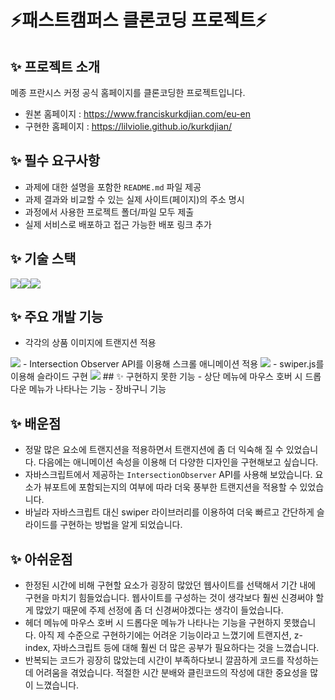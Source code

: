 # ⚡️패스트캠퍼스 클론코딩 프로젝트⚡️

## ✨ 프로젝트 소개
메종 프란시스 커정 공식 홈페이지를 클론코딩한 프로젝트입니다.
- 원본 홈페이지 : https://www.franciskurkdjian.com/eu-en
- 구현한 홈페이지 : https://lilviolie.github.io/kurkdjian/

## ✨ 필수 요구사항
- 과제에 대한 설명을 포함한 `README.md` 파일 제공
- 과제 결과와 비교할 수 있는 실제 사이트(페이지)의 주소 명시
- 과정에서 사용한 프로젝트 폴더/파일 모두 제출
- 실제 서비스로 배포하고 접근 가능한 배포 링크 추가

## ✨ 기술 스택
<div style="display:flex;">
  <img src="https://img.shields.io/badge/html5-E34F26?style=for-the-badge&logo=html5&logoColor=white"> 
  <img src="https://img.shields.io/badge/css-1572B6?style=for-the-badge&logo=css3&logoColor=white"> 
  <img src="https://img.shields.io/badge/javascript-F7DF1E?style=for-the-badge&logo=javascript&logoColor=black">
</div>

## ✨ 주요 개발 기능
- 각각의 상품 이미지에 트랜지션 적용
<img width="{100%}" src="{https://github.com/lilviolie/git-practice/assets/95364951/8c4f5edc-92cb-47b0-b493-7970397eff5c}"/>
- Intersection Observer API를 이용해 스크롤 애니메이션 적용
<img width="{100%}" src="{https://github.com/lilviolie/git-practice/assets/95364951/47dd2311-0e72-40a6-8c68-e8a14e6e7aa8}"/>
- swiper.js를 이용해 슬라이드 구현
<img width="{100%}" src="{https://github.com/lilviolie/git-practice/assets/95364951/0c280227-62c7-4286-bbff-9a07cf360106}"/>
## ✨ 구현하지 못한 기능
- 상단 메뉴에 마우스 호버 시 드롭다운 메뉴가 나타나는 기능
- 장바구니  기능

## ✨ 배운점
- 정말 많은 요소에 트랜지션을 적용하면서 트랜지션에 좀 더 익숙해 질 수 있었습니다. 다음에는 애니메이션 속성을 이용해 더 다양한 디자인을 구현해보고 싶습니다.
- 자바스크립트에서 제공하는 `IntersectionObserver` API를 사용해 보았습니다. 요소가 뷰포트에 포함되는지의 여부에 따라 더욱 풍부한 트랜지션을 적용할 수 있었습니다.
- 바닐라 자바스크립트 대신 swiper 라이브러리를 이용하여 더욱 빠르고 간단하게 슬라이드를 구현하는 방법을 알게 되었습니다.

## ✨ 아쉬운점
- 한정된 시간에 비해 구현할 요소가 굉장히 많았던 웹사이트를 선택해서 기간 내에 구현을 마치기 힘들었습니다. 웹사이트를 구성하는 것이 생각보다 훨씬 신경써야 할 게 많았기 때문에 주제 선정에 좀 더 신경써야겠다는 생각이 들었습니다.
- 헤더 메뉴에 마우스 호버 시 드롭다운 메뉴가 나타나는 기능을 구현하지 못했습니다. 아직 제 수준으로 구현하기에는 어려운 기능이라고 느꼈기에 트랜지션, z-index, 자바스크립트 등에 대해 훨씬 더 많은 공부가 필요하다는 것을 느꼈습니다.
- 반복되는 코드가 굉장히 많았는데 시간이 부족하다보니 깔끔하게 코드를 작성하는 데 어려움을 겪었습니다. 적절한 시간 분배와 클린코드의 작성에 대한 중요성을 많이 느꼈습니다.